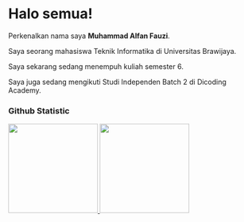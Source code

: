 # Halo semua! 
 
Perkenalkan nama saya **Muhammad Alfan Fauzi**.<br>
 
Saya seorang mahasiswa Teknik Informatika di Universitas Brawijaya.<br>
 
Saya sekarang sedang menempuh kuliah semester 6.<br>
 
Saya juga sedang mengikuti Studi Independen Batch 2 di Dicoding Academy.<br>
 
 
### Github Statistic
<p align="left">
<a href="https://github.com/penuliscode">
  <img height="180em" src="https://github-readme-stats-eight-theta.vercel.app/api?username=Ipas04&show_icons=true&theme=algolia&include_all_commits=true&count_private=true"/>
  <img height="180em" src="https://github-readme-stats-eight-theta.vercel.app/api/top-langs/?username=Ipas04&layout=compact&layout=compact&theme=algolia"/>
</a>
</p>
